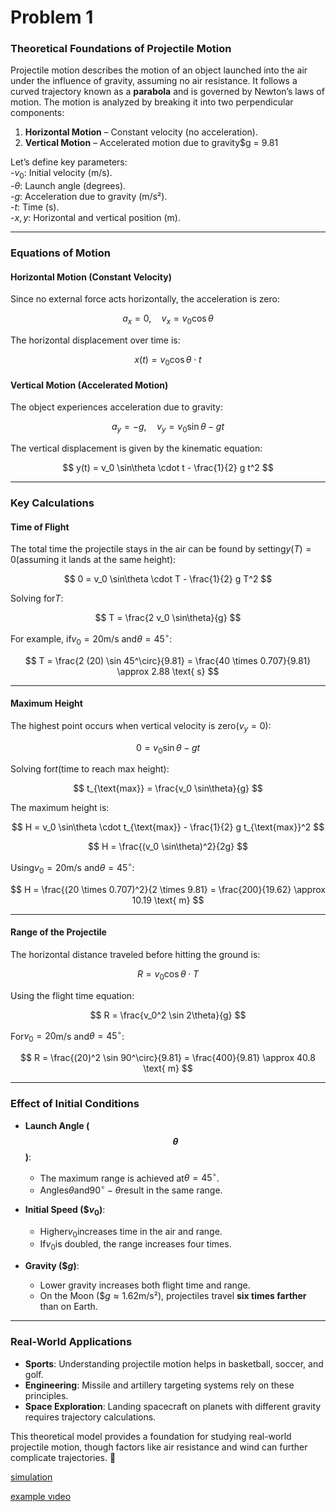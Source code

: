 # Problem 1

### **Theoretical Foundations of Projectile Motion**  

Projectile motion describes the motion of an object launched into the air under the influence of gravity, assuming no air resistance. It follows a curved trajectory known as a **parabola** and is governed by Newton’s laws of motion. The motion is analyzed by breaking it into two perpendicular components:  

1. **Horizontal Motion** – Constant velocity (no acceleration).  
2. **Vertical Motion** – Accelerated motion due to gravity$g = 9.81 
 

Let’s define key parameters:  
-$v_0$: Initial velocity (m/s).  
-$\theta$: Launch angle (degrees).  
-$g$: Acceleration due to gravity (m/s²).  
-$t$: Time (s).  
-$x, y$: Horizontal and vertical position (m).  

---

### **Equations of Motion**  

#### **Horizontal Motion (Constant Velocity)**  
Since no external force acts horizontally, the acceleration is zero:  

$$
a_x = 0, \quad v_x = v_0 \cos\theta
$$

The horizontal displacement over time is:

$$
x(t) = v_0 \cos\theta \cdot t
$$

#### **Vertical Motion (Accelerated Motion)**  
The object experiences acceleration due to gravity:  

$$
a_y = -g, \quad v_y = v_0 \sin\theta - g t
$$

The vertical displacement is given by the kinematic equation:

$$
y(t) = v_0 \sin\theta \cdot t - \frac{1}{2} g t^2
$$

---

### **Key Calculations**  

#### **Time of Flight**  
The total time the projectile stays in the air can be found by setting$y(T) = 0$(assuming it lands at the same height):  

$$
0 = v_0 \sin\theta \cdot T - \frac{1}{2} g T^2
$$

Solving for$T$:  

$$
T = \frac{2 v_0 \sin\theta}{g}
$$

For example, if$v_0 = 20$m/s and$\theta = 45^\circ$:  

$$
T = \frac{2 (20) \sin 45^\circ}{9.81} = \frac{40 \times 0.707}{9.81} \approx 2.88 \text{ s}
$$

---

#### **Maximum Height**  
The highest point occurs when vertical velocity is zero$(v_y = 0)$:

$$
0 = v_0 \sin\theta - g t
$$

Solving for$t$(time to reach max height):

$$
t_{\text{max}} = \frac{v_0 \sin\theta}{g}
$$

The maximum height is:

$$
H = v_0 \sin\theta \cdot t_{\text{max}} - \frac{1}{2} g t_{\text{max}}^2
$$

$$
H = \frac{(v_0 \sin\theta)^2}{2g}
$$

Using$v_0 = 20$m/s and$\theta = 45^\circ$:

$$
H = \frac{(20 \times 0.707)^2}{2 \times 9.81} = \frac{200}{19.62} \approx 10.19 \text{ m}
$$

---

#### **Range of the Projectile**  
The horizontal distance traveled before hitting the ground is:

$$
R = v_0 \cos\theta \cdot T
$$

Using the flight time equation:

$$
R = \frac{v_0^2 \sin 2\theta}{g}
$$

For$v_0 = 20$m/s and$\theta = 45^\circ$:

$$
R = \frac{(20)^2 \sin 90^\circ}{9.81} = \frac{400}{9.81} \approx 40.8 \text{ m}
$$

---

### **Effect of Initial Conditions**  

- **Launch Angle ($$\theta$$)**:  
  - The maximum range is achieved at$\theta = 45^\circ$.  
  - Angles$\theta$and$90^\circ - \theta$result in the same range.  

- **Initial Speed ($$v_0$)**:  
  - Higher$v_0$increases time in the air and range.  
  - If$v_0$is doubled, the range increases four times.  

- **Gravity ($$g$)**:  
  - Lower gravity increases both flight time and range.  
  - On the Moon ($$g \approx 1.62$m/s²), projectiles travel **six times farther** than on Earth.  

---

### **Real-World Applications**  

- **Sports**: Understanding projectile motion helps in basketball, soccer, and golf.  
- **Engineering**: Missile and artillery targeting systems rely on these principles.  
- **Space Exploration**: Landing spacecraft on planets with different gravity requires trajectory calculations.  

This theoretical model provides a foundation for studying real-world projectile motion, though factors like air resistance and wind can further complicate trajectories. 🚀


[simulation](simulation_projecttile.html)

[example vıdeo](projectile_with_embedded_video.html)




